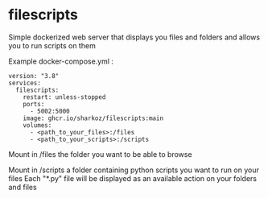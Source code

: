# filescripts

Simple dockerized web server that displays you files and folders and allows you to run scripts on them

Example docker-compose.yml :

```
version: "3.8"
services:
  filescripts:
    restart: unless-stopped
    ports:
      - 5002:5000
    image: ghcr.io/sharkoz/filescripts:main
    volumes:
      - <path_to_your_files>:/files
      - <path_to_your_scripts>:/scripts
```

Mount in /files the folder you want to be able to browse

Mount in /scripts a folder containing python scripts you want to run on your files
Each "*.py" file will be displayed as an available action on your folders and files
